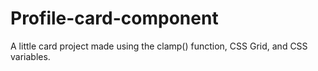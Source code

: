 # Profile-card-component
A little card project made using the clamp() function, CSS Grid, and CSS variables.
